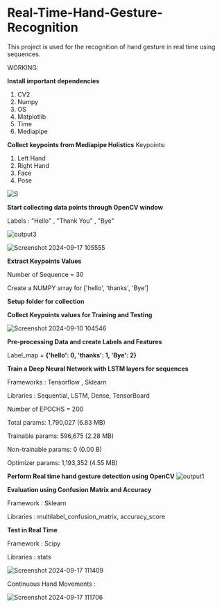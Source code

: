 # Real-Time-Hand-Gesture-Recognition
This project is used for the recognition of hand gesture in real time using sequences. 


WORKING:

**Install important dependencies**
1. CV2
2. Numpy
3. OS
4. Matplotlib
5. Time
6. Mediapipe


**Collect keypoints from Mediapipe Holistics**
Keypoints:  
1. Left Hand
2. Right Hand
3. Face
4. Pose

![S](https://github.com/user-attachments/assets/3780c251-c64e-4588-bbeb-3d0d0f34a9f6)



**Start collecting data points through OpenCV window**

Labels : "Hello" , "Thank You" , "Bye"

![output3](https://github.com/user-attachments/assets/d3911eab-278a-453e-bfc5-c71a252fc6d9)


![Screenshot 2024-09-17 105555](https://github.com/user-attachments/assets/4cee7f78-0e9b-4d86-b45d-03929f89c5fb)



**Extract Keypoints Values**


Number of Sequence = 30

Create a NUMPY array for ['hello', 'thanks', 'Bye']


**Setup folder for collection**


**Collect Keypoints values for Training and Testing**

![Screenshot 2024-09-10 104546](https://github.com/user-attachments/assets/683d5a01-b1b3-42e2-8b86-aa7bc79c2004)


**Pre-processing Data and create Labels and Features**

Label_map = **{'hello': 0, 'thanks': 1, 'Bye': 2}**


**Train a Deep Neural Network with LSTM layers for sequences**

Frameworks : Tensorflow , Sklearn

Libraries  : Sequential, LSTM, Dense, TensorBoard

Number of EPOCHS = 200

Total params: 1,790,027 (6.83 MB)

Trainable params: 596,675 (2.28 MB)

Non-trainable params: 0 (0.00 B)

Optimizer params: 1,193,352 (4.55 MB)


**Perform Real time hand gesture detection using OpenCV**
![output1](https://github.com/user-attachments/assets/cb74cd5c-5720-4ca8-9228-658149154783)



**Evaluation using Confusion Matrix and Accuracy**


Framework : Sklearn

Libraries : multilabel_confusion_matrix, accuracy_score


**Test in Real Time**

Framework : Scipy

Libraries : stats

![Screenshot 2024-09-17 111409](https://github.com/user-attachments/assets/b360ee57-8bf0-41e8-bf9f-e9cd5f996469)

Continuous Hand Movements : 

![Screenshot 2024-09-17 111706](https://github.com/user-attachments/assets/ba9b0677-d80c-4557-ac7d-2f6e5867d8e4)


